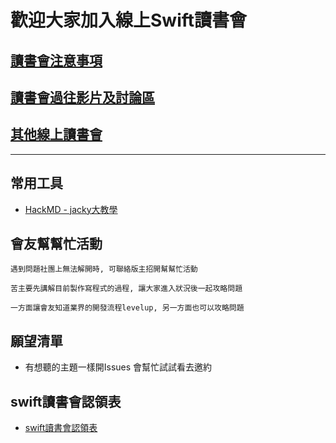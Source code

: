 # 歡迎大家加入線上Swift讀書會

## [讀書會注意事項](https://github.com/onlinereadbook/bookswift/tree/master/%E8%AE%80%E6%9B%B8%E6%9C%83%E6%B3%A8%E6%84%8F%E4%BA%8B%E9%A0%85)

## [讀書會過往影片及討論區](https://github.com/onlinereadbook/bookswift/tree/master/%E8%AE%80%E6%9B%B8%E6%9C%83%E9%81%8E%E5%BE%80%E5%BD%B1%E7%89%87%E5%8F%8A%E8%A8%8E%E8%AB%96%E5%8D%80)

## [其他線上讀書會](https://github.com/onlinereadbook/bookswift/tree/master/其他線上讀書會)

---

## 常用工具

- [HackMD - jacky大教學](https://www.youtube.com/watch?v=8maKJ6CJ9no)

## 會友幫幫忙活動

```
遇到問題社團上無法解開時, 可聯絡版主招開幫幫忙活動

苦主要先講解目前製作寫程式的過程, 讓大家進入狀況後一起攻略問題

一方面讓會友知道業界的開發流程levelup, 另一方面也可以攻略問題
```

## 願望清單

- 有想聽的主題一樣開Issues 會幫忙試試看去邀約

## swift讀書會認領表

- [swift讀書會認領表](https://docs.google.com/spreadsheets/d/1AlIbONUapEXDfWY2XdpdqLi8xGh5X3o8qNJyFTk4um0/edit#gid=0)
